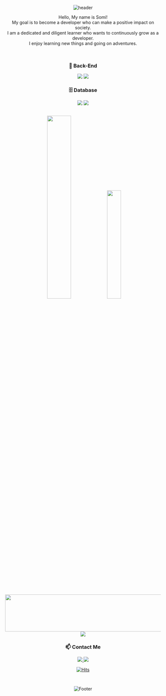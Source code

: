 <div align="center">

  ![header](https://capsule-render.vercel.app/api?type=waving&color=gradient&height=250&section=header&text=SOMI_JOO&fontSize=90)

  <p>Hello, My name is Somi!<br>
  My goal is to become a developer who can make a positive impact on society.<br>
  I am a dedicated and diligent learner who wants to continuously grow as a developer.<br>
  I enjoy learning new things and going on adventures.</p>

  <br>

  ### 🚀 Back-End
  <p>
    <img src="https://img.shields.io/badge/Node.js-339933?style=for-the-badge&logo=Node.js&logoColor=white"/>
    <img src="https://img.shields.io/badge/NestJS-E0234E?style=for-the-badge&logo=NestJS&logoColor=white"/>
  </p>

  ### 🗄️ Database
  <p>
    <img src="https://img.shields.io/badge/MySQL-4479A1?style=for-the-badge&logo=MySQL&logoColor=white"/>
    <img src="https://img.shields.io/badge/MongoDB-47A248?style=for-the-badge&logo=MongoDB&logoColor=white"/>
  </p>

  <br>

  <div align="center">
    <img src="https://github-readme-stats.vercel.app/api?username=joosomi&theme=radical" width="39%">
    <img src="https://github-readme-stats.vercel.app/api/top-langs/?username=joosomi&layout=compact&theme=radical" width="30%">
  </div>

  <br>

 
  <p></p>
  <a href="https://github.com/joosomi/gitanimals">
    <img src="https://render.gitanimals.org/lines/joosomi?pet-id=1" width="1000" height="120"/>
    <br>
    <img src="https://render.gitanimals.org/farms/joosomi"/>
  </a>

  <br>

  ### 📫 Contact Me
  <p>
    <a href="https://velog.io/@jsomedev">
      <img src="https://img.shields.io/badge/Velog-11B48A?style=flat-square&logo=Vimeo&logoColor=white&link=https://velog.io/@jsomedev"/>
    </a>
    <a href="mailto:wnthal1211@gmail.com">
      <img src="https://img.shields.io/badge/Gmail-d14836?style=flat-square&logo=Gmail&logoColor=white&link=wnthal1211@gmail.com"/>
    </a>
  </p>

  [![Hits](https://hits.seeyoufarm.com/api/count/incr/badge.svg?url=https%3A%2F%2Fgithub.com%2Fjoosomi&count_bg=%23FBC847&title_bg=%2354C8E7&icon=checkmarx.svg&icon_color=%23FFFFFF&title=VIEWS&edge_flat=false)](https://hits.seeyoufarm.com)

  <br>

  ![Footer](https://capsule-render.vercel.app/api?type=waving&color=gradient&height=200&section=footer)

</div>
